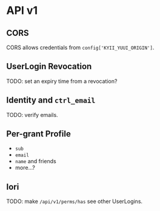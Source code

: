 # API v1

## CORS

CORS allows credentials from `config['KYII_YUUI_ORIGIN']`.

## UserLogin Revocation

TODO: set an expiry time from a revocation?

## Identity and `ctrl_email`

TODO: verify emails.

## Per-grant Profile

- `sub`
- `email`
- `name` and friends
- more…?

## Iori

TODO: make `/api/v1/perms/has` see other UserLogins.
